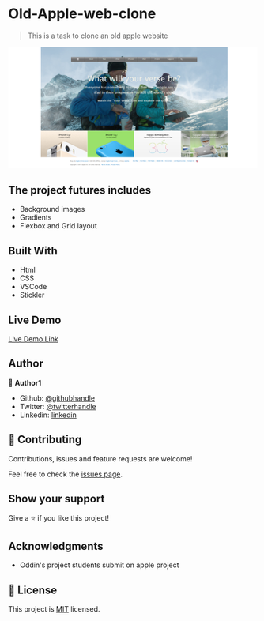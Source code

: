 # Old-Apple-web-clone

> This is a task to clone an old apple website

![screenshot](./app_screenshot.png)

## The project futures includes

- Background images
- Gradients
- Flexbox and Grid layout

## Built With

- Html
- CSS
- VSCode
- Stickler

## Live Demo

[Live Demo Link](https://johannrodriguez.github.io/Old-Apple-web-clone/.)

## Author

👤 **Author1**

- Github: [@githubhandle](https://github.com/githubhandle)
- Twitter: [@twitterhandle](https://twitter.com/twitterhandle)
- Linkedin: [linkedin](https://linkedin.com/linkedinhandle)

## 🤝 Contributing

Contributions, issues and feature requests are welcome!

Feel free to check the [issues page](issues/).

## Show your support

Give a ⭐️ if you like this project!

## Acknowledgments

- Oddin's project students submit on apple project

## 📝 License

This project is [MIT](lic.url) licensed.